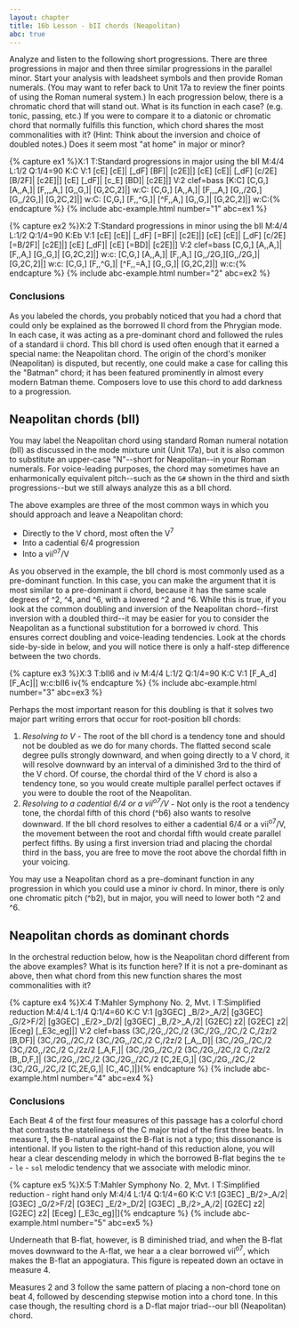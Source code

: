 ```yaml
---
layout: chapter
title: 16b Lesson - bII chords (Neapolitan)
abc: true
---
```


Analyze and listen to the following short progressions. There are three progressions in major and then three similar progressions in the parallel minor. Start your analysis with leadsheet symbols and then provide Roman numerals. (You may want to refer back to Unit 17a to review the finer points of using the Roman numeral system.) In each progression below, there is a chromatic chord that will stand out. What is its function in each case? (e.g. tonic, passing, etc.) If you were to compare it to a diatonic or chromatic chord that normally fulfills this function, which chord shares the most commonalities with it? (Hint: Think about the inversion and choice of doubled notes.) Does it seem most "at home" in major or minor?

{% capture ex1 %}X:1
T:Standard progressions in major using the bII
M:4/4
L:1/2
Q:1/4=90
K:C
V:1
[cE] [cE]| [_dF] [BF]| [c2E]|]
[cE] [cE]| [_dF] [c/2E][B/2F]| [c2E]|]
[cE] [_dF]| [c_E] [BD]| [c2E]|]
V:2 clef=bass
[K:C] [C,G,] [A,,A,]| [F,,_A,] [G,,G,]| [G,2C,2]|]
w:C:
[C,G,] [A,,A,]| [F,,_A,] [G,,/2G,][G,,/2G,]| [G,2C,2]|]
w:C:
[C,G,] [F,,^G,]| [^F,,A,] [G,,G,]| [G,2C,2]|]
w:C:{% endcapture %}
{% include abc-example.html number="1" abc=ex1 %}

{% capture ex2 %}X:2
T:Standard progressions in minor using the bII
M:4/4
L:1/2
Q:1/4=90
K:Eb
V:1
[cE] [cE]| [_dF] [=BF]| [c2E]|]
[cE] [cE]| [_dF] [c/2E][=B/2F]| [c2E]|]
[cE] [_dF]| [cE] [=BD]| [c2E]|]
V:2 clef=bass
[C,G,] [A,,A,]| [F,,A,] [G,,G,]| [G,2C,2]|]
w:c:
[C,G,] [A,,A,]| [F,,A,] [G,,/2G,][G,,/2G,]| [G,2C,2]|]
w:c:
[C,G,] [F,,^G,]| [^F,,=A,] [G,,G,]| [G,2C,2]|]
w:c:{% endcapture %}
{% include abc-example.html number="2" abc=ex2 %}

### Conclusions

As you labeled the chords, you probably noticed that you had a chord that could only be explained as the borrowed II chord from the Phrygian mode. In each case, it was acting as a pre-dominant chord and followed the rules of a standard ii chord. This bII chord is used often enough that it earned a special name: the Neapolitan chord. The origin of the chord's moniker (Neapolitan) is disputed, but recently, one could make a case for calling this the "Batman" chord; it has been featured prominently in almost every modern Batman theme. Composers love to use this chord to add darkness to a progression.

## Neapolitan chords (bII)

You may label the Neapolitan chord using standard Roman numeral notation (bII) as discussed in the mode mixture unit (Unit 17a), but it is also common to substitute an upper-case "N"--short for Neapolitan--in your Roman numerals. For voice-leading purposes, the chord may sometimes have an enharmonically equivalent pitch--such as the `G#` shown in the third and sixth progressions--but we still always analyze this as a bII chord.

The above examples are three of the most common ways in which you should approach and leave a Neapolitan chord:
- Directly to the V chord, most often the V<sup>7</sup>
- Into a cadential 6/4 progression
- Into a vii<sup>o7</sup>/V

As you observed in the example, the bII chord is most commonly used as a pre-dominant function. In this case, you can make the argument that it is most similar to a pre-dominant ii chord, because it has the same scale degrees of ^2, ^4, and ^6, with a lowered ^2 and ^6. While this is true, if you look at the common doubling and inversion of the Neapolitan chord--first inversion with a doubled third--it may be easier for you to consider the Neapolitan as a functional substitution for a borrowed iv chord. This ensures correct doubling and voice-leading tendencies. Look at the chords side-by-side in below, and you will notice there is only a half-step difference between the two chords.

{% capture ex3 %}X:3
T:bII6 and iv
M:4/4
L:1/2
Q:1/4=90
K:C
V:1
[F_A_d] [F_Ac]|]
w:c:bII6 iv{% endcapture %}
{% include abc-example.html number="3" abc=ex3 %}

Perhaps the most important reason for this doubling is that it solves two major part writing errors that occur for root-position bII chords:
1. *Resolving to V* - The root of the bII chord is a tendency tone and should not be doubled as we do for many chords. The flatted second scale degree pulls strongly downward, and when going directly to a V chord, it will resolve downward by an interval of a diminished 3rd to the third of the V chord. Of course, the chordal third of the V chord is also a tendency tone, so you would create multiple parallel perfect octaves if you were to double the root of the Neapolitan. 
2. *Resolving to a cadential 6/4 or a vii<sup>o7</sup>/V* - Not only is the root a tendency tone, the chordal fifth of this chord (^b6) also wants to resolve downward. If the bII chord resolves to either a cadential 6/4 or a vii<sup>o7</sup>/V, the movement between the root and chordal fifth would create parallel perfect fifths. By using a first inversion triad and placing the chordal third in the bass, you are free to move the root above the chordal fifth in your voicing.

You may use a Neapolitan chord as a pre-dominant function in any progression in which you could use a minor iv chord. In minor, there is only one chromatic pitch (^b2), but in major, you will need to lower both ^2 and ^6.

## Neapolitan chords as dominant chords

In the orchestral reduction below, how is the Neapolitan chord different from the above examples? What is its function here? If it is not a pre-dominant as above, then what chord from this new function shares the most commonalities with it?

{% capture ex4 %}X:4
T:Mahler Symphony No. 2, Mvt. I
T:Simplified reduction
M:4/4
L:1/4
Q:1/4=60
K:C
V:1
[g3GEC] _B/2>_A/2| [g3GEC] _G/2>F/2| [g3GEC] _E/2>_D/2|
[g3GEC] _B,/2>_A,/2| [G2EC] z2| [G2EC] z2| [Eceg] [_E3c_eg]|]
V:2 clef=bass
(3C,/2G,,/2C,/2 (3C,/2G,,/2C,/2 C,/2z/2 [B,DF]| (3C,/2G,,/2C,/2 (3C,/2G,,/2C,/2 C,/2z/2 [_A,_D]| (3C,/2G,,/2C,/2 (3C,/2G,,/2C,/2 C,/2z/2 [_A,F,]|
(3C,/2G,,/2C,/2 (3C,/2G,,/2C,/2 C,/2z/2 [B,,D,F,]| (3C,/2G,,/2C,/2 (3C,/2G,,/2C,/2 [C,2E,G,]| (3C,/2G,,/2C,/2 (3C,/2G,,/2C,/2 [C,2E,G,]| [C,,4C,]|]{% endcapture %}
{% include abc-example.html number="4" abc=ex4 %}

### Conclusions

Each Beat 4 of the first four measures of this passage has a colorful chord that contrasts the stateliness of the C major triad of the first three beats. In measure 1, the B-natural against the B-flat is not a typo; this dissonance is intentional. If you listen to the right-hand of this reduction alone, you will hear a clear descending melody in which the borrowed B-flat begins the `te` - `le` - `sol` melodic tendency that we associate with melodic minor.

{% capture ex5 %}X:5
T:Mahler Symphony No. 2, Mvt. I
T:Simplified reduction - right hand only
M:4/4
L:1/4
Q:1/4=60
K:C
V:1
[G3EC] _B/2>_A/2| [G3EC] _G/2>F/2| [G3EC] _E/2>_D/2|
[G3EC] _B,/2>_A,/2| [G2EC] z2| [G2EC] z2| [Eceg] [_E3c_eg]|]{% endcapture %}
{% include abc-example.html number="5" abc=ex5 %}

Underneath that B-flat, however, is B diminished triad, and when the B-flat moves downward to the A-flat, we hear a a clear borrowed vii<sup>o7</sup>, which makes the B-flat an appogiatura. This figure is repeated down an octave in measure 4.

Measures 2 and 3 follow the same pattern of placing a non-chord tone on beat 4, followed by descending stepwise motion into a chord tone. In this case though, the resulting chord is a D-flat major triad--our bII (Neapolitan) chord.
